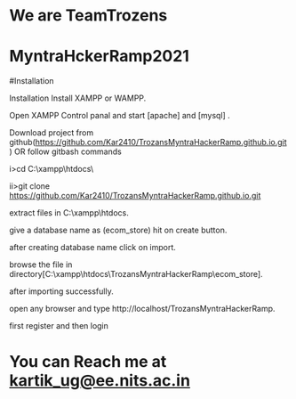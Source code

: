 # We are TeamTrozens 
# MyntraHckerRamp2021
#Installation

Installation
Install XAMPP or WAMPP.

Open XAMPP Control panal and start [apache] and [mysql] .

Download project from github(https://github.com/Kar2410/TrozansMyntraHackerRamp.github.io.git)
OR follow gitbash commands

i>cd C:\xampp\htdocs\

ii>git clone https://github.com/Kar2410/TrozansMyntraHackerRamp.github.io.git

extract files in C:\xampp\htdocs.

give a database name as (ecom_store) hit on create button.

after creating database name click on import.

browse the file in directory[C:\xampp\htdocs\TrozansMyntraHackerRamp\ecom_store].

after importing successfully.

open any browser and type http://localhost/TrozansMyntraHackerRamp.

first register and then login


# You can Reach me at kartik_ug@ee.nits.ac.in
